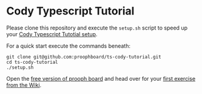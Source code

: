 # Cody Typescript Tutorial

Please clone this repository and execute the `setup.sh` script to speed up your [Cody Typescript Tutotial setup](https://wiki.prooph-board.com/Node.js-Cody-Tutorial).

For a quick start execute the commands beneath:

```
git clone git@github.com:proophboard/ts-cody-tutorial.git
cd ts-cody-tutorial
./setup.sh
```

Open the [free version of prooph board](https://free.prooph-board.com/i) and head over for your [first exercise from the Wiki](https://wiki.prooph-board.com/Node.js-Cody-Tutorial-Exercise-I).
